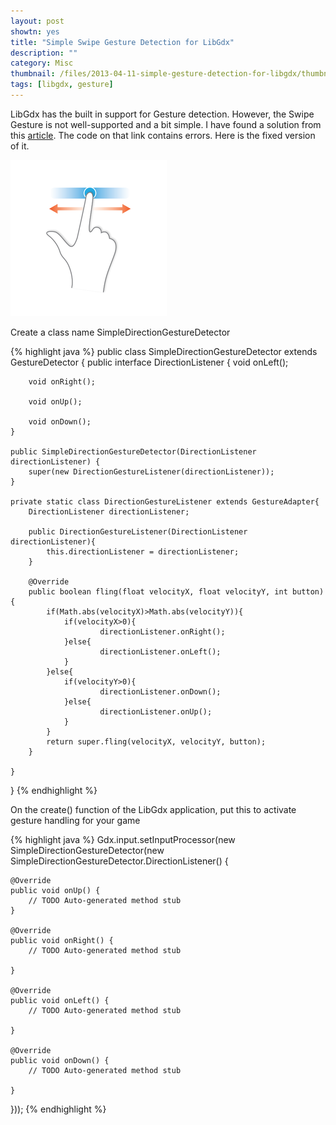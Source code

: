 ```yaml
---
layout: post
showtn: yes
title: "Simple Swipe Gesture Detection for LibGdx"
description: ""
category: Misc
thumbnail: /files/2013-04-11-simple-gesture-detection-for-libgdx/thumbnail.png
tags: [libgdx, gesture]
---
```



LibGdx has the built in support for Gesture detection. However, the Swipe
Gesture is not well-supported and a bit simple. I have found a solution from
this
[article](http://code.google.com/p/libgdx-users/wiki/SimpleDirectionGestureDetector).
The code on that link contains errors. Here is the fixed version of it.

![Gesture](/files/2013-04-11-simple-gesture-detection-for-libgdx/thumbnail.png)

<!-- more -->

Create a class name SimpleDirectionGestureDetector

{% highlight java %}
public class SimpleDirectionGestureDetector extends GestureDetector {
	public interface DirectionListener {
		void onLeft();

		void onRight();

		void onUp();

		void onDown();
	}

	public SimpleDirectionGestureDetector(DirectionListener directionListener) {
		super(new DirectionGestureListener(directionListener));
	}
	
	private static class DirectionGestureListener extends GestureAdapter{
		DirectionListener directionListener;
		
		public DirectionGestureListener(DirectionListener directionListener){
			this.directionListener = directionListener;
		}
		
		@Override
        public boolean fling(float velocityX, float velocityY, int button) {
			if(Math.abs(velocityX)>Math.abs(velocityY)){
				if(velocityX>0){
						directionListener.onRight();
				}else{
						directionListener.onLeft();
				}
			}else{
				if(velocityY>0){
						directionListener.onDown();
				}else{                                  
						directionListener.onUp();
				}
			}
			return super.fling(velocityX, velocityY, button);
        }

	}

}
{% endhighlight %}

On the create() function of the LibGdx application, put this to activate gesture
handling for your game

{% highlight java %}
Gdx.input.setInputProcessor(new SimpleDirectionGestureDetector(new SimpleDirectionGestureDetector.DirectionListener() {
		
	@Override
	public void onUp() {
		// TODO Auto-generated method stub
	}

	@Override
	public void onRight() {
		// TODO Auto-generated method stub

	}

	@Override
	public void onLeft() {
		// TODO Auto-generated method stub

	}

	@Override
	public void onDown() {
		// TODO Auto-generated method stub

	}
}));
{% endhighlight %}
